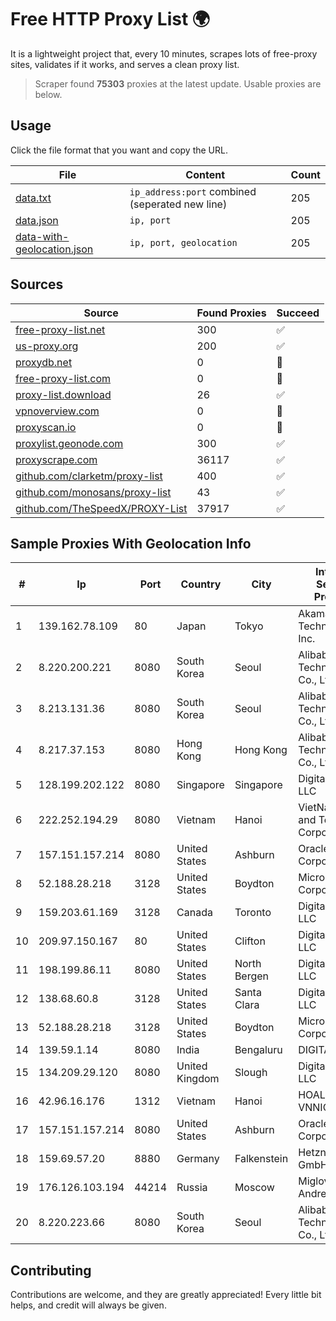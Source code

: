 
# Free HTTP Proxy List 🌍

It is a lightweight project that, every 10 minutes, scrapes lots of free-proxy sites, validates if it works, and serves a clean proxy list.


> Scraper found **75303** proxies at the latest update. Usable proxies are below.

## Usage

Click the file format that you want and copy the URL.


|File|Content|Count|
|----|-------|-----|
|[data.txt](https://raw.githubusercontent.com/themiralay/Proxy-List-World/master/data.txt)|`ip_address:port` combined (seperated new line)|205|
|[data.json](https://raw.githubusercontent.com/themiralay/Proxy-List-World/master/data.json)|`ip, port`|205|
|[data-with-geolocation.json](https://raw.githubusercontent.com/themiralay/Proxy-List-World/master/data-with-geolocation.json)|`ip, port, geolocation`|205|

## Sources

|Source|Found Proxies|Succeed|
|------|-------------|-------|
|[free-proxy-list.net](https://free-proxy-list.net)|300|✅|
|[us-proxy.org](https://www.us-proxy.org)|200|✅|
|[proxydb.net](http://proxydb.net)|0|🚫|
|[free-proxy-list.com](https://free-proxy-list.com/?page=&port=&type%5B%5D=http&type%5B%5D=https&up_time=0&search=Search)|0|🚫|
|[proxy-list.download](https://www.proxy-list.download/HTTP)|26|✅|
|[vpnoverview.com](https://vpnoverview.com/privacy/anonymous-browsing/free-proxy-servers)|0|🚫|
|[proxyscan.io](https://www.proxyscan.io)|0|🚫|
|[proxylist.geonode.com](https://proxylist.geonode.com/api/proxy-list?limit=300&page=1&sort_by=lastChecked&sort_type=desc&protocols=http,https)|300|✅|
|[proxyscrape.com](https://api.proxyscrape.com/v2/?request=displayproxies&protocol=http&timeout=10000&country=all&ssl=all&anonymity=all)|36117|✅|
|[github.com/clarketm/proxy-list](https://raw.githubusercontent.com/clarketm/proxy-list/master/proxy-list-raw.txt)|400|✅|
|[github.com/monosans/proxy-list](https://raw.githubusercontent.com/monosans/proxy-list/main/proxies/http.txt)|43|✅|
|[github.com/TheSpeedX/PROXY-List](https://raw.githubusercontent.com/TheSpeedX/PROXY-List/master/http.txt)|37917|✅|


## Sample Proxies With Geolocation Info

|#|Ip|Port|Country|City|Internet Service Provider|
|-|--|----|-------|----|-------------------------|
|1|139.162.78.109|80|Japan|Tokyo|Akamai Technologies, Inc.|
|2|8.220.200.221|8080|South Korea|Seoul|Alibaba (US) Technology Co., Ltd.|
|3|8.213.131.36|8080|South Korea|Seoul|Alibaba (US) Technology Co., Ltd.|
|4|8.217.37.153|8080|Hong Kong|Hong Kong|Alibaba (US) Technology Co., Ltd.|
|5|128.199.202.122|8080|Singapore|Singapore|DigitalOcean, LLC|
|6|222.252.194.29|8080|Vietnam|Hanoi|VietNam Post and Telecom Corporation|
|7|157.151.157.214|8080|United States|Ashburn|Oracle Corporation|
|8|52.188.28.218|3128|United States|Boydton|Microsoft Corporation|
|9|159.203.61.169|3128|Canada|Toronto|DigitalOcean, LLC|
|10|209.97.150.167|80|United States|Clifton|DigitalOcean, LLC|
|11|198.199.86.11|8080|United States|North Bergen|DigitalOcean, LLC|
|12|138.68.60.8|3128|United States|Santa Clara|DigitalOcean, LLC|
|13|52.188.28.218|3128|United States|Boydton|Microsoft Corporation|
|14|139.59.1.14|8080|India|Bengaluru|DIGITALOCEAN|
|15|134.209.29.120|8080|United Kingdom|Slough|DigitalOcean, LLC|
|16|42.96.16.176|1312|Vietnam|Hanoi|HOALAC-VNNIC|
|17|157.151.157.214|8080|United States|Ashburn|Oracle Corporation|
|18|159.69.57.20|8880|Germany|Falkenstein|Hetzner Online GmbH|
|19|176.126.103.194|44214|Russia|Moscow|Miglovets Egor Andreevich|
|20|8.220.223.66|8080|South Korea|Seoul|Alibaba (US) Technology Co., Ltd.|



## Contributing

Contributions are welcome, and they are greatly appreciated! Every
little bit helps, and credit will always be given.

